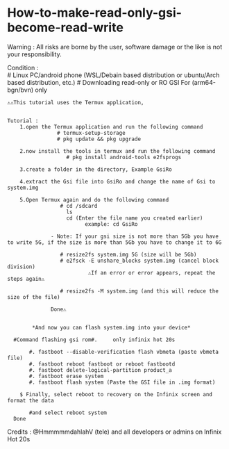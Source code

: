 # How-to-make-read-only-gsi-become-read-write


Warning : All risks are borne by the user, software damage or the like is not your responsibility.
    
  Condition :     
           # Linux PC/android phone (WSL/Debain based distribution or ubuntu/Arch based distribution, etc.)
           # Downloading read-only or RO GSI For (arm64-bgn/bvn) only


    ⚠️⚠️This tutorial uses the Termux application, 
    
    
    Tutorial :
        1.open the Termux application and run the following command
                    # termux-setup-storage
                    # pkg update && pkg upgrade
          
        2.now install the tools in termux and run the following command
                       # pkg install android-tools e2fsprogs

        3.create a folder in the directory, Example GsiRo
           
        4.extract the Gsi file into GsiRo and change the name of Gsi to system.img
           
        5.Open Termux again and do the following command
                     # cd /sdcard
                       ls
                       cd (Enter the file name you created earlier)
                             example: cd GsiRo
                     
                  - Note: If your gsi size is not more than 5Gb you have to write 5G, if the size is more than 5Gb you have to change it to 6G
                    
                     # resize2fs system.img 5G (size will be 5Gb)
                     # e2fsck -E unshare_blocks system.img (cancel block division)
                              ⚠️If an error or error appears, repeat the steps again⚠️
                              
                     # resize2fs -M system.img (and this will reduce the size of the file)
                     
                  Done⚠️
                  
                  
            *And now you can flash system.img into your device*
                  
      #Command flashing gsi rom#.     only infinix hot 20s
       
           #. fastboot --disable-verification flash vbmeta (paste vbmeta file)
           #. fastboot reboot fastboot or reboot fastbootd
           #. fastboot delete-logical-partition product_a
           #. fastboot erase system 
           #. fastboot flash system (Paste the GSI file in .img format)
           
        $ Finally, select reboot to recovery on the Infinix screen and format the data
       
           #and select reboot system
      Done


            
   Credits : @HmmmmmdahlahV (tele) and all developers or admins on Infinix Hot 20s
